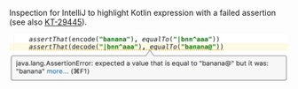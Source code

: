 Inspection for IntelliJ to highlight Kotlin expression with a failed assertion
(see also [KT-29445](https://youtrack.jetbrains.com/issue/KT-29445)).

![screenshot]

[screenshot]: https://raw.githubusercontent.com/dkandalov/kotlin-failed-line-inspection/master/screenshot.jpg
